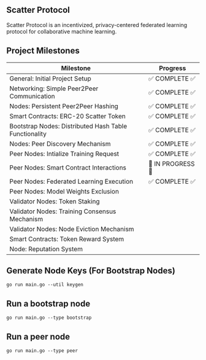 ## Scatter Protocol

Scatter Protocol is an incentivized, privacy-centered federated learning protocol for collaborative machine learning.

## Project Milestones

| **Milestone**                                         | **Progress**    |
| ----------------------------------------------------- | --------------- |
| General: Initial Project Setup                        | ✅ COMPLETE ✅    |
| Networking: Simple Peer2Peer Communication            | ✅ COMPLETE ✅    |
| Nodes: Persistent Peer2Peer Hashing                   | ✅ COMPLETE ✅    |
| Smart Contracts: ERC-20 Scatter Token                 | ✅ COMPLETE ✅    |
| Bootstrap Nodes: Distributed Hash Table Functionality | ✅ COMPLETE ✅    |
| Nodes: Peer Discovery Mechanism                       | ✅ COMPLETE ✅    |
| Peer Nodes: Intialize Training Request                | ✅ COMPLETE ✅    |
| Peer Nodes: Smart Contract Interactions               | 🚧 IN PROGRESS 🚧 |
| Peer Nodes: Federated Learning Execution              | ✅ COMPLETE ✅    |
| Peer Nodes: Model Weights Exclusion                   |                 |
| Validator Nodes: Token Staking                        |                 |
| Validator Nodes: Training Consensus Mechanism         |                 |
| Validator Nodes: Node Eviction Mechanism              |                 |
| Smart Contracts: Token Reward System                  |                 |
| Node: Reputation System                               |                 |

## Generate Node Keys (For Bootstrap Nodes)

```
go run main.go --util keygen
```

## Run a bootstrap node

```
go run main.go --type bootstrap
```

## Run a peer node

```
go run main.go --type peer
```
